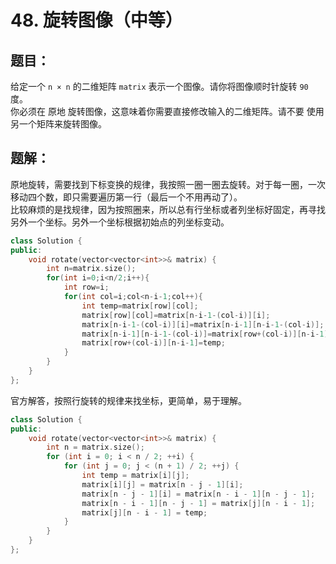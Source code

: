 # 48. 旋转图像（中等）
## 题目：
给定一个 `n × n` 的二维矩阵 `matrix` 表示一个图像。请你将图像顺时针旋转 `90` 度。\
你必须在 原地 旋转图像，这意味着你需要直接修改输入的二维矩阵。请不要 使用另一个矩阵来旋转图像。
## 题解：
原地旋转，需要找到下标变换的规律，我按照一圈一圈去旋转。对于每一圈，一次移动四个数，即只需要遍历第一行（最后一个不用再动了）。\
比较麻烦的是找规律，因为按照圈来，所以总有行坐标或者列坐标好固定，再寻找另外一个坐标。另外一个坐标根据初始点的列坐标变动。
```c++
class Solution {
public:
    void rotate(vector<vector<int>>& matrix) {
        int n=matrix.size();
        for(int i=0;i<n/2;i++){
            int row=i;
            for(int col=i;col<n-i-1;col++){
                int temp=matrix[row][col];
                matrix[row][col]=matrix[n-i-1-(col-i)][i];
                matrix[n-i-1-(col-i)][i]=matrix[n-i-1][n-i-1-(col-i)];
                matrix[n-i-1][n-i-1-(col-i)]=matrix[row+(col-i)][n-i-1];
                matrix[row+(col-i)][n-i-1]=temp;
            }
        }
    }
};
```
官方解答，按照行旋转的规律来找坐标，更简单，易于理解。
```c++
class Solution {
public:
    void rotate(vector<vector<int>>& matrix) {
        int n = matrix.size();
        for (int i = 0; i < n / 2; ++i) {
            for (int j = 0; j < (n + 1) / 2; ++j) {
                int temp = matrix[i][j];
                matrix[i][j] = matrix[n - j - 1][i];
                matrix[n - j - 1][i] = matrix[n - i - 1][n - j - 1];
                matrix[n - i - 1][n - j - 1] = matrix[j][n - i - 1];
                matrix[j][n - i - 1] = temp;
            }
        }
    }
};
```